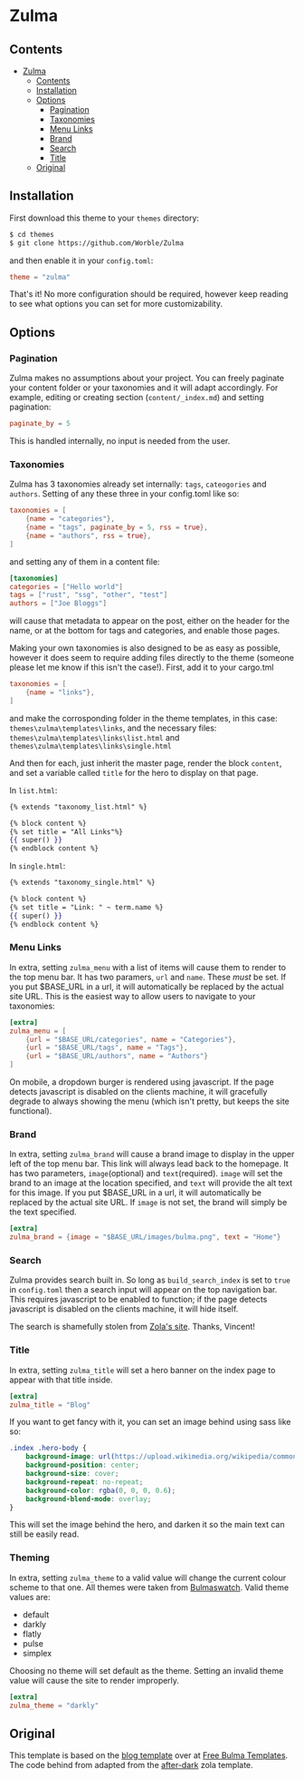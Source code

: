 # Zulma

## Contents

- [Zulma](#zulma)
  - [Contents](#contents)
  - [Installation](#installation)
  - [Options](#options)
    - [Pagination](#pagination)
    - [Taxonomies](#taxonomies)
    - [Menu Links](#menu-links)
    - [Brand](#brand)
    - [Search](#search)
    - [Title](#title)
  - [Original](#original)

## Installation
First download this theme to your `themes` directory:

```bash
$ cd themes
$ git clone https://github.com/Worble/Zulma
```
and then enable it in your `config.toml`:

```toml
theme = "zulma"
```

That's it! No more configuration should be required, however keep reading to see what options you can set for more customizability.

## Options

### Pagination
Zulma makes no assumptions about your project. You can freely paginate your content folder or your taxonomies and it will adapt accordingly. For example, editing or creating section (`content/_index.md`) and setting pagination:
```toml
paginate_by = 5
```
This is handled internally, no input is needed from the user.

### Taxonomies
Zulma has 3 taxonomies already set internally: `tags`, `cateogories` and `authors`. Setting of any these three in your config.toml like so:

```toml
taxonomies = [
    {name = "categories"},
    {name = "tags", paginate_by = 5, rss = true},
    {name = "authors", rss = true},
]
```

and setting any of them in a content file:

```toml
[taxonomies]
categories = ["Hello world"]
tags = ["rust", "ssg", "other", "test"]
authors = ["Joe Bloggs"]
```

will cause that metadata to appear on the post, either on the header for the name, or at the bottom for tags and categories, and enable those pages.

Making your own taxonomies is also designed to be as easy as possible, however it does seem to require adding files directly to the theme (someone please let me know if this isn't the case!). First, add it to your cargo.tml

```toml
taxonomies = [
    {name = "links"},
]
```

and make the corrosponding folder in the theme templates, in this case: `themes\zulma\templates\links`, and the necessary files: `themes\zulma\templates\links\list.html` and `themes\zulma\templates\links\single.html`

And then for each, just inherit the master page, render the block `content`, and set a variable called `title` for the hero to display on that page.

In `list.html`:
```handlebars
{% extends "taxonomy_list.html" %}

{% block content %}
{% set title = "All Links"%}
{{ super() }}
{% endblock content %}
```

In `single.html`:
```handlebars
{% extends "taxonomy_single.html" %}

{% block content %}
{% set title = "Link: " ~ term.name %}
{{ super() }}
{% endblock content %}
```

### Menu Links
In extra, setting `zulma_menu` with a list of items will cause them to render to the top menu bar. It has two paramers, `url` and `name`. These *must* be set. If you put $BASE_URL in a url, it will automatically be replaced by the actual site URL. This is the easiest way to allow users to navigate to your taxonomies:

```toml
[extra]
zulma_menu = [
    {url = "$BASE_URL/categories", name = "Categories"},
    {url = "$BASE_URL/tags", name = "Tags"},
    {url = "$BASE_URL/authors", name = "Authors"}
]
```

On mobile, a dropdown burger is rendered using javascript. If the page detects javascript is disabled on the clients machine, it will gracefully degrade to always showing the menu (which isn't pretty, but keeps the site functional).

### Brand
In extra, setting `zulma_brand` will cause a brand image to display in the upper left of the top menu bar. This link will always lead back to the homepage. It has two parameters, `image`(optional) and `text`(required). `image` will set the brand to an image at the location specified, and `text` will provide the alt text for this image. If you put $BASE_URL in a url, it will automatically be replaced by the actual site URL. If `image` is not set, the brand will simply be the text specified.

```toml
[extra]
zulma_brand = {image = "$BASE_URL/images/bulma.png", text = "Home"}
```

### Search
Zulma provides search built in. So long as `build_search_index` is set to `true` in `config.toml` then a search input will appear on the top navigation bar. This requires javascript to be enabled to function; if the page detects javascript is disabled on the clients machine, it will hide itself.

The search is shamefully stolen from [Zola's site](https://github.com/getzola/zola/blob/master/docs/static/search.js). Thanks, Vincent!

### Title
In extra, setting `zulma_title` will set a hero banner on the index page to appear with that title inside.

```toml
[extra]
zulma_title = "Blog"
```

If you want to get fancy with it, you can set an image behind using sass like so:
```scss
.index .hero-body {
    background-image: url(https://upload.wikimedia.org/wikipedia/commons/thumb/f/f6/Plum_trees_Kitano_Tenmangu.jpg/1200px-Plum_trees_Kitano_Tenmangu.jpg);
    background-position: center;
    background-size: cover;
    background-repeat: no-repeat;
    background-color: rgba(0, 0, 0, 0.6);
    background-blend-mode: overlay;
}
```
This will set the image behind the hero, and darken it so the main text can still be easily read.

### Theming
In extra, setting `zulma_theme` to a valid value will change the current colour scheme to that one. All themes were taken from [Bulmaswatch](https://jenil.github.io/bulmaswatch/). Valid theme values are:

- default
- darkly
- flatly
- pulse
- simplex

Choosing no theme will set default as the theme. Setting an invalid theme value will cause the site to render improperly.

```toml
[extra]
zulma_theme = "darkly"
```

## Original
This template is based on the [blog template](https://dansup.github.io/bulma-templates/templates/blog.html) over at [Free Bulma Templates](https://dansup.github.io/bulma-templates/). The code behind from adapted from the [after-dark](https://github.com/getzola/after-dark/blob/master/README.md) zola template.
